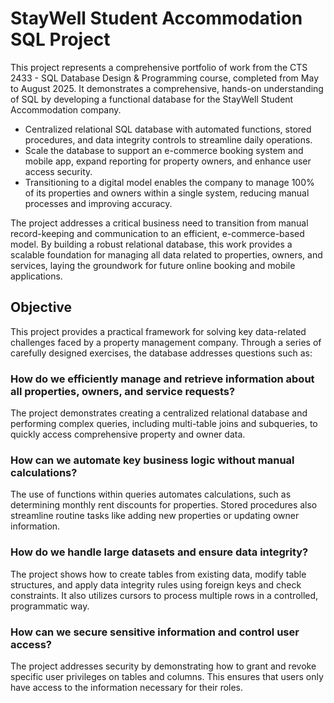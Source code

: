 # StayWell Student Accommodation SQL Project
This project represents a comprehensive portfolio of work from the CTS 2433 - SQL Database Design & Programming course, completed from May to August 2025. It demonstrates a comprehensive, hands-on understanding of SQL by developing a functional database for the StayWell Student Accommodation company.
- Centralized relational SQL database with automated functions, stored procedures, and data integrity controls to streamline daily operations.
- Scale the database to support an e-commerce booking system and mobile app, expand reporting for property owners, and enhance user access security.
- Transitioning to a digital model enables the company to manage 100% of its properties and owners within a single system, reducing manual processes and improving accuracy.

The project addresses a critical business need to transition from manual record-keeping and communication to an efficient, e-commerce-based model. By building a robust relational database, this work provides a scalable foundation for managing all data related to properties, owners, and services, laying the groundwork for future online booking and mobile applications.

## Objective
This project provides a practical framework for solving key data-related challenges faced by a property management company. Through a series of carefully designed exercises, the database addresses questions such as:


### How do we efficiently manage and retrieve information about all properties, owners, and service requests? 
The project demonstrates creating a centralized relational database and performing complex queries, including multi-table joins and subqueries, to quickly access comprehensive property and owner data.

### How can we automate key business logic without manual calculations? 
The use of functions within queries automates calculations, such as determining monthly rent discounts for properties. Stored procedures also streamline routine tasks like adding new properties or updating owner information.

### How do we handle large datasets and ensure data integrity? 
The project shows how to create tables from existing data, modify table structures, and apply data integrity rules using foreign keys and check constraints. It also utilizes cursors to process multiple rows in a controlled, programmatic way.

### How can we secure sensitive information and control user access? 
The project addresses security by demonstrating how to grant and revoke specific user privileges on tables and columns. This ensures that users only have access to the information necessary for their roles.
